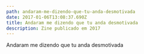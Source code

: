 ```yaml
---
path: andaram-me-dizendo-que-tu-anda-desmotivada
date: 2017-01-06T13:08:37.690Z
title: Andaram me dizendo que tu anda desmotivada
description: Zine publicado em 2017
---
```

Andaram me dizendo que tu anda desmotivada